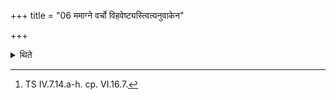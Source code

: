 +++
title = "06 ममाग्ने वर्चो विहवेष्ट्यस्त्वित्यनुवाकेन"

+++

<details><summary>थिते</summary>

6. With the section beginning with mamāgne varco vihaveṣu (he touches) all the oblation(-materials which have been placed); or (he may do so) (only) with the first eight (verses) in that section.[^2]  

[^1]: TS IV.7.14.a-k.  

[^2]: TS IV.7.14.a-h. cp. VI.16.7.
</details>
